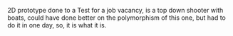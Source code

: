 2D prototype done to a Test for a job vacancy, is a top down shooter with boats, could have done better on the polymorphism of this one, but had to do it in one day, so, it is what it is.
